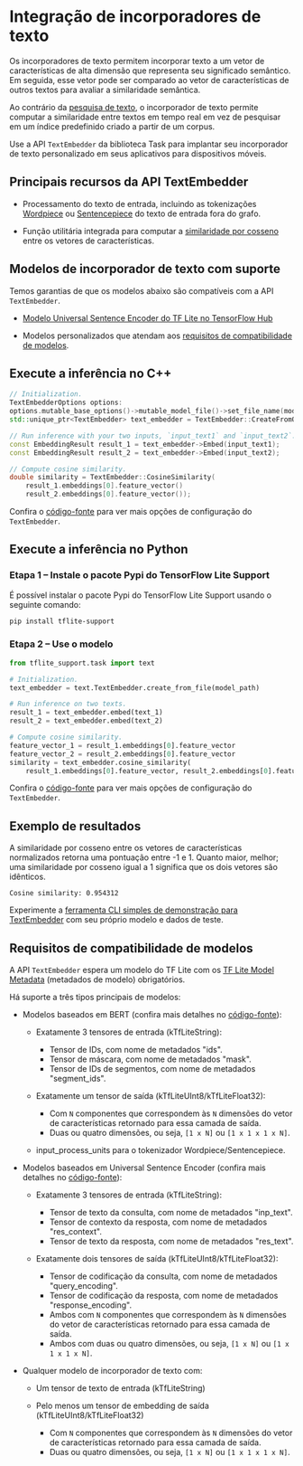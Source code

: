 # Integração de incorporadores de texto

Os incorporadores de texto permitem incorporar texto a um vetor de características de alta dimensão que representa seu significado semântico. Em seguida, esse vetor pode ser comparado ao vetor de características de outros textos para avaliar a similaridade semântica.

Ao contrário da [pesquisa de texto](https://www.tensorflow.org/lite/inference_with_metadata/task_library/text_searcher), o incorporador de texto permite computar a similaridade entre textos em tempo real em vez de pesquisar em um índice predefinido criado a partir de um corpus.

Use a API `TextEmbedder` da biblioteca Task para implantar seu incorporador de texto personalizado em seus aplicativos para dispositivos móveis.

## Principais recursos da API TextEmbedder

- Processamento do texto de entrada, incluindo as tokenizações [Wordpiece](https://github.com/tensorflow/tflite-support/blob/master/tensorflow_lite_support/cc/text/tokenizers/bert_tokenizer.h) ou [Sentencepiece](https://github.com/tensorflow/tflite-support/blob/master/tensorflow_lite_support/cc/text/tokenizers/sentencepiece_tokenizer.h) do texto de entrada fora do grafo.

- Função utilitária integrada para computar a [similaridade por cosseno](https://en.wikipedia.org/wiki/Cosine_similarity) entre os vetores de características.

## Modelos de incorporador de texto com suporte

Temos garantias de que os modelos abaixo são compatíveis com a API `TextEmbedder`.

- [Modelo Universal Sentence Encoder do TF Lite no TensorFlow Hub](https://tfhub.dev/google/lite-model/universal-sentence-encoder-qa-ondevice/1)

- Modelos personalizados que atendam aos [requisitos de compatibilidade de modelos](#model-compatibility-requirements).

## Execute a inferência no C++

```c++
// Initialization.
TextEmbedderOptions options:
options.mutable_base_options()->mutable_model_file()->set_file_name(model_path);
std::unique_ptr<TextEmbedder> text_embedder = TextEmbedder::CreateFromOptions(options).value();

// Run inference with your two inputs, `input_text1` and `input_text2`.
const EmbeddingResult result_1 = text_embedder->Embed(input_text1);
const EmbeddingResult result_2 = text_embedder->Embed(input_text2);

// Compute cosine similarity.
double similarity = TextEmbedder::CosineSimilarity(
    result_1.embeddings[0].feature_vector()
    result_2.embeddings[0].feature_vector());
```

Confira o [código-fonte](https://github.com/tensorflow/tflite-support/blob/master/tensorflow_lite_support/cc/task/text/text_embedder.h) para ver mais opções de configuração do `TextEmbedder`.

## Execute a inferência no Python

### Etapa 1 – Instale o pacote Pypi do TensorFlow Lite Support

É possível instalar o pacote Pypi do TensorFlow Lite Support usando o seguinte comando:

```sh
pip install tflite-support
```

### Etapa 2 – Use o modelo

```python
from tflite_support.task import text

# Initialization.
text_embedder = text.TextEmbedder.create_from_file(model_path)

# Run inference on two texts.
result_1 = text_embedder.embed(text_1)
result_2 = text_embedder.embed(text_2)

# Compute cosine similarity.
feature_vector_1 = result_1.embeddings[0].feature_vector
feature_vector_2 = result_2.embeddings[0].feature_vector
similarity = text_embedder.cosine_similarity(
    result_1.embeddings[0].feature_vector, result_2.embeddings[0].feature_vector)
```

Confira o [código-fonte](https://github.com/tensorflow/tflite-support/blob/master/tensorflow_lite_support/python/task/text/text_embedder.py) para ver mais opções de configuração do `TextEmbedder`.

## Exemplo de resultados

A similaridade por cosseno entre os vetores de características normalizados retorna uma pontuação entre -1 e 1. Quanto maior, melhor; uma similaridade por cosseno igual a 1 significa que os dois vetores são idênticos.

```
Cosine similarity: 0.954312
```

Experimente a [ferramenta CLI simples de demonstração para TextEmbedder](https://github.com/tensorflow/tflite-support/tree/master/tensorflow_lite_support/examples/task/text/desktop#textembedder) com seu próprio modelo e dados de teste.

## Requisitos de compatibilidade de modelos

A API `TextEmbedder` espera um modelo do TF Lite com os [TF Lite Model Metadata](https://www.tensorflow.org/lite/models/convert/metadata) (metadados de modelo) obrigatórios.

Há suporte a três tipos principais de modelos:

- Modelos baseados em BERT (confira mais detalhes no [código-fonte](https://github.com/tensorflow/tflite-support/blob/master/tensorflow_lite_support/cc/task/text/utils/bert_utils.h)):

    - Exatamente 3 tensores de entrada (kTfLiteString):

        - Tensor de IDs, com nome de metadados "ids".
        - Tensor de máscara, com nome de metadados "mask".
        - Tensor de IDs de segmentos, com nome de metadados "segment_ids".

    - Exatamente um tensor de saída (kTfLiteUInt8/kTfLiteFloat32):

        - Com `N` componentes que correspondem às `N` dimensões do vetor de características retornado para essa camada de saída.
        - Duas ou quatro dimensões, ou seja, `[1 x N]` ou `[1 x 1 x 1 x N]`.

    - input_process_units para o tokenizador Wordpiece/Sentencepiece.

- Modelos baseados em Universal Sentence Encoder (confira mais detalhes no [código-fonte](https://github.com/tensorflow/tflite-support/blob/master/tensorflow_lite_support/cc/task/text/utils/universal_sentence_encoder_utils.h)):

    - Exatamente 3 tensores de entrada (kTfLiteString):

        - Tensor de texto da consulta, com nome de metadados "inp_text".
        - Tensor de contexto da resposta, com nome de metadados "res_context".
        - Tensor de texto da resposta, com nome de metadados "res_text".

    - Exatamente dois tensores de saída (kTfLiteUInt8/kTfLiteFloat32):

        - Tensor de codificação da consulta, com nome de metadados "query_encoding".
        - Tensor de codificação da resposta, com nome de metadados "response_encoding".
        - Ambos com `N` componentes que correspondem às `N` dimensões do vetor de características retornado para essa camada de saída.
        - Ambos com duas ou quatro dimensões, ou seja, `[1 x N]` ou `[1 x 1 x 1 x N]`.

- Qualquer modelo de incorporador de texto com:

    - Um tensor de texto de entrada (kTfLiteString)

    - Pelo menos um tensor de embedding de saída (kTfLiteUInt8/kTfLiteFloat32)

        - Com `N` componentes que correspondem às `N` dimensões do vetor de características retornado para essa camada de saída.
        - Duas ou quatro dimensões, ou seja, `[1 x N]` ou `[1 x 1 x 1 x N]`.
